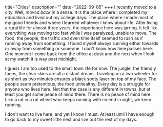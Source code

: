 title="Cities"
description=""
date="2022-09-06"
+++
I recently moved to a city. Well, *moved back* in a sense. It is the place
where I completed my education and lived out my college days. The
place where I made most of my good friends and where I learned whatever I know
about life. After living a rural life for almost three years, the experience
here was jarring. It felt like everything was moving too fast while I was
paralyzed, unable to move. The food, the people, the traffic and even time
itself seemed to rush as if running away from something. I found myself always
running either towards or away from something or someone. I don't know how time
passes here. One moment I come back from the office at dusk and the next when I
look at my watch it is way past midnight. 

I guess I am too used to the small town life for now. The jungle, the friendly
faces, the clear skies are all a distant dream. Traveling on a two wheeler for
as short as two minutes ensures a black sooty layer on top of my face. The people
seem pretentious, the food unhealthy. Every day is a struggle for anyone who
lives here. Not that the case is any different in towns, but at least you get
some peace of mind there. There is no peace of mind here. Like a rat in a rat
wheel who keeps running with no end in sight, we keep running.

I don't want to live here, and yet I know I must. At least until I have enough
to go back to my sweet little nest and live out the rest of my days.
